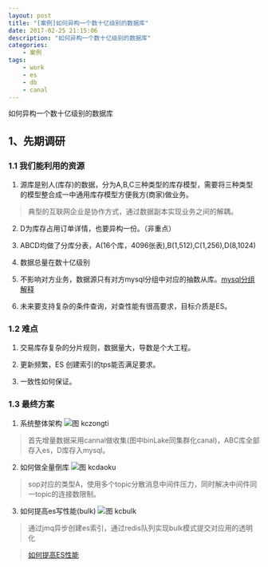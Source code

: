 ```yaml
---
layout: post
title: "[案例]如何异构一个数十亿级别的数据库"
date: 2017-02-25 21:15:06 
description: "如何异构一个数十亿级别的数据库"
categories: 
    - 案例
tags:
    - work
    - es
    - db
    - canal
---
```


如何异构一个数十亿级别的数据库

<!--more-->

## 1、先期调研

### 1.1 我们能利用的资源

1) 源库是别人(库存)的数据，分为A,B,C三种类型的库存模型，需要将三种类型的模型整合成一中通用库存模型方便我方(商家)做业务。
> 典型的互联网企业是协作方式，通过数据副本实现业务之间的解耦。 

2) D为库存占用订单详情，也要异构一份。（非重点）

3) ABCD均做了分库分表，A(16个库，4096张表),B(1,512),C(1,256),D(8,1024)

4) 数据总量在数十亿级别

5) 不影响对方业务，数据源只有对方mysql分组中对应的抽数从库。[mysql分组解释](https://psiitoy.github.io/2017/03/22/[分享]浅谈分布式数据库/)

6) 未来要支持复杂的条件查询，对查性能有很高要求，目标介质是ES。

### 1.2 难点
 
1) 交易库存复杂的分片规则，数据量大，导数是个大工程。

2) 更新频繁，ES 创建索引的tps能否满足要求。

3) 一致性如何保证。

### 1.3 最终方案

1) 系统整体架构
![图 kczongti](/img/work/kucuntouminghua/kczongti.png)

> 首先增量数据采用cannal做收集(图中binLake同集群化canal)，ABC库全部存入es，D库存入mysql。

2) 如何做全量倒库
![图 kcdaoku](/img/work/kucuntouminghua/kcdaoku.png)

> sop对应的类型A，使用多个topic分散消息中间件压力，同时解决中间件同一topic的连接数限制。

3) 如何提高es写性能(bulk)
![图 kcbulk](/img/work/kucuntouminghua/kcbulk.png)

> 通过jmq异步创建es索引，通过redis队列实现bulk模式提交对应用的透明化

> [如何提高ES性能](https://psiitoy.github.io/2016/04/27/[总结]如何提高Elasticsearch性能/)